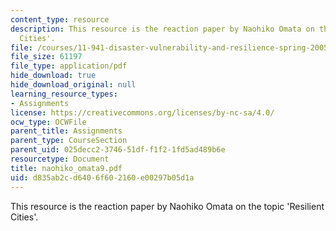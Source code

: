 ```yaml
---
content_type: resource
description: This resource is the reaction paper by Naohiko Omata on the topic 'Resilient
  Cities'.
file: /courses/11-941-disaster-vulnerability-and-resilience-spring-2005/d835ab2cd6406f602160e00297b05d1a_naohiko_omata9.pdf
file_size: 61197
file_type: application/pdf
hide_download: true
hide_download_original: null
learning_resource_types:
- Assignments
license: https://creativecommons.org/licenses/by-nc-sa/4.0/
ocw_type: OCWFile
parent_title: Assignments
parent_type: CourseSection
parent_uid: 025decc2-3746-51df-f1f2-1fd5ad489b6e
resourcetype: Document
title: naohiko_omata9.pdf
uid: d835ab2c-d640-6f60-2160-e00297b05d1a
---
```

This resource is the reaction paper by Naohiko Omata on the topic 'Resilient Cities'.